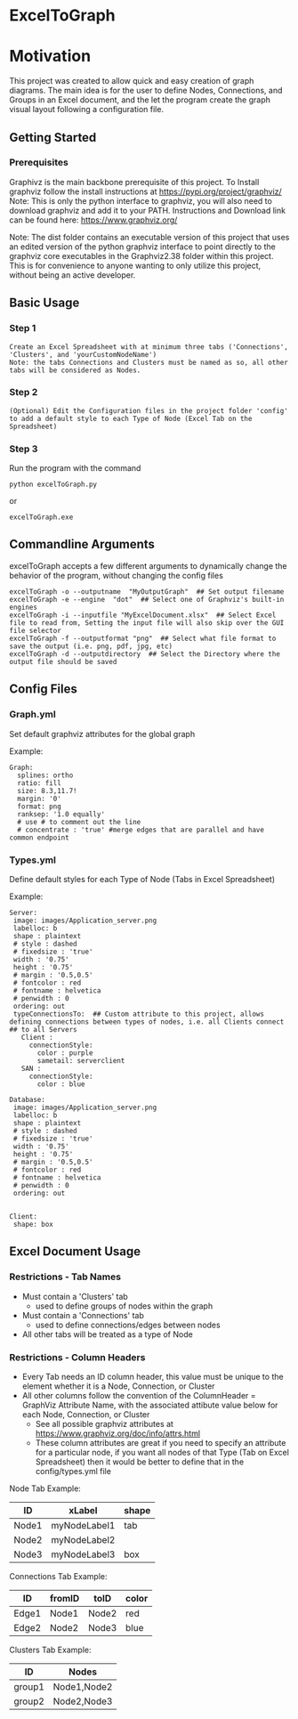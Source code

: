# ExcelToGraph

# Motivation
This project was created to allow quick and easy creation of graph diagrams.  The main idea is for the user to define Nodes, Connections, and Groups in an Excel document, and the let the program create the graph visual layout following a configuration file.

## Getting Started
### Prerequisites
Graphivz is the main backbone prerequisite of this project. To Install graphviz follow the install instructions at https://pypi.org/project/graphviz/
Note: This is only the python interface to graphviz, you will also need to download graphviz and add it to your PATH.  Instructions and Download link can be found here: https://www.graphviz.org/

Note: The dist folder contains an executable version of this project that uses an edited version of the python graphviz interface to point directly to the graphviz core executables in the Graphviz2.38 folder within this project.  This is for convenience to anyone wanting to only utilize this project, without being an active developer.

## Basic Usage
### Step  1
```
Create an Excel Spreadsheet with at minimum three tabs ('Connections', 'Clusters', and 'yourCustomNodeName')
Note: the tabs Connections and Clusters must be named as so, all other tabs will be considered as Nodes.
```

### Step 2
```
(Optional) Edit the Configuration files in the project folder 'config' to add a default style to each Type of Node (Excel Tab on the Spreadsheet)
```

### Step 3
Run the program with the command
```
python excelToGraph.py
```
or
```
excelToGraph.exe
```


## Commandline Arguments
excelToGraph accepts a few different arguments to dynamically change the behavior of the program, without changing the config files 
```
excelToGraph -o --outputname  "MyOutputGraph"  ## Set output filename
excelToGraph -e --engine  "dot"  ## Select one of Graphviz's built-in engines
excelToGraph -i --inputfile "MyExcelDocument.xlsx"  ## Select Excel file to read from, Setting the input file will also skip over the GUI file selector
excelToGraph -f --outputformat "png"  ## Select what file format to save the output (i.e. png, pdf, jpg, etc)
excelToGraph -d --outputdirectory  ## Select the Directory where the output file should be saved
```

## Config Files
### Graph.yml
Set default graphviz attributes for the global graph

Example:
```
Graph:
  splines: ortho
  ratio: fill
  size: 8.3,11.7!
  margin: '0' 
  format: png
  ranksep: '1.0 equally'
  # use # to comment out the line
  # concentrate : 'true' #merge edges that are parallel and have common endpoint
 ```
 
 ### Types.yml
 Define default styles for each Type of Node (Tabs in Excel Spreadsheet)
 
 Example:
 ```
 Server:
  image: images/Application_server.png
  labelloc: b
  shape : plaintext
  # style : dashed
  # fixedsize : 'true'
  width : '0.75'
  height : '0.75' 
  # margin : '0.5,0.5'
  # fontcolor : red
  # fontname : helvetica
  # penwidth : 0
  ordering: out
  typeConnectionsTo:  ## Custom attribute to this project, allows defining connections between types of nodes, i.e. all Clients connect                       ## to all Servers 
    Client :
      connectionStyle:
        color : purple
        sametail: serverclient
    SAN :
      connectionStyle:
        color : blue

Database:
  image: images/Application_server.png
  labelloc: b
  shape : plaintext
  # style : dashed
  # fixedsize : 'true'
  width : '0.75'
  height : '0.75' 
  # margin : '0.5,0.5'
  # fontcolor : red
  # fontname : helvetica
  # penwidth : 0
  ordering: out
      

Client:
  shape: box
```

## Excel Document Usage
### Restrictions - Tab Names
* Must contain a 'Clusters' tab 
  * used to define groups of nodes within the graph
* Must contain a 'Connections' tab
  * used to define connections/edges between nodes
* All other tabs will be treated as a type of Node

### Restrictions - Column Headers
* Every Tab needs an ID column header, this value must be unique to the element whether it is a Node, Connection, or Cluster
* All other columns follow the convention of the ColumnHeader = GraphViz Attribute Name, with the associated attibute value below for each Node, Connection, or Cluster
  * See all possible graphviz attributes at https://www.graphviz.org/doc/info/attrs.html
  * These column attributes are great if you need to specify an attribute for a particular node, if you want all nodes of that Type (Tab on Excel Spreadsheet) then it would be better to define that in the config/types.yml file
  
Node Tab Example:

| ID | xLabel | shape |
| -- | ------ | ----- |
| Node1 | myNodeLabel1 | tab |
| Node2 | myNodeLabel2 |  |
| Node3 | myNodeLabel3 | box |

Connections Tab Example:

| ID | fromID | toID | color |
| -- | ------ | ---- | ----- |
| Edge1 | Node1 | Node2 | red |
| Edge2 | Node2 | Node3 | blue |

Clusters Tab Example:

| ID | Nodes | 
| -- | ------ |
| group1 | Node1,Node2 | 
| group2 | Node2,Node3 |  







